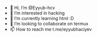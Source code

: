 - 👋 Hi, I’m @Eyyub-hcv
- 👀 I’m interested in hacking
- 🌱 I’m currently learning html :D
- 💞️ I’m looking to collaborate on termux
- 📫 How to reach me t.me/eyyubhaciyev

